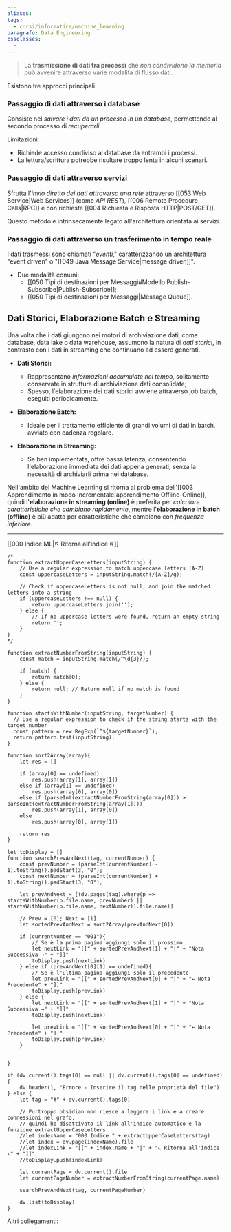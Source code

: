 ```yaml
---
aliases: 
tags:
  - corsi/informatica/machine_learning
paragrafo: Data Engineering
cssclasses:
  - 
---
```

>La **trasmissione di dati tra processi** che *non condividono la memoria* può avvenire attraverso varie modalità di flusso dati. 

Esistono tre approcci principali.
### Passaggio di dati attraverso i database
Consiste nel *salvare i dati da un processo in un database*, permettendo al secondo processo di *recuperarli*.

Limitazioni:
- Richiede accesso condiviso al database da entrambi i processi.
- La lettura/scrittura potrebbe risultare troppo lenta in alcuni scenari.

### Passaggio di dati attraverso servizi
Sfrutta l'*invio diretto dei dati attraverso una rete* attraverso [[053 Web Service|Web Services]] (come *API REST*), [[006 Remote Procedure Calls|RPC]] e con richieste [[004 Richiesta e Risposta HTTP|POST/GET]].

Questo metodo è intrinsecamente legato all'architettura orientata ai servizi.

### Passaggio di dati attraverso un trasferimento in tempo reale
I dati trasmessi sono chiamati "*eventi*," caratterizzando un'architettura "event driven" o "[[049 Java Message Service|message driven]]".
- Due modalità comuni:
    - [[050 Tipi di destinazioni per Messaggi#Modello Publish-Subscribe|Publish-Subscribe]];
    - [[050 Tipi di destinazioni per Messaggi|Message Queue]].

## Dati Storici, Elaborazione Batch e Streaming
Una volta che i dati giungono nei motori di archiviazione dati, come database, data lake o data warehouse, assumono la natura di *dati storici*, in contrasto con i dati in streaming che continuano ad essere generati.

- **Dati Storici:**
	- Rappresentano *informazioni accumulate nel tempo*, solitamente conservate in strutture di archiviazione dati consolidate;
	- Spesso, l'elaborazione dei dati storici avviene attraverso job batch, eseguiti periodicamente.

- **Elaborazione Batch:**
	- Ideale per il trattamento efficiente di grandi volumi di dati in batch, avviato con cadenza regolare.

- **Elaborazione in Streaming:**
	- Se ben implementata, offre bassa latenza, consentendo l'elaborazione immediata dei dati appena generati, senza la necessità di archiviarli prima nei database.

Nell'ambito del Machine Learning si ritorna al problema dell'[[003 Apprendimento in modo Incrementale|apprendimento Offline-Online]], quindi l'**elaborazione in streaming (online)** è preferita per *calcolare caratteristiche che cambiano rapidamente*, mentre l'**elaborazione in batch (offline)** è più adatta per caratteristiche che cambiano con *frequenza inferiore*.

___
[[000 Indice ML|↖ Ritorna all'indice ↖]]

```dataviewjs
/*
function extractUpperCaseLetters(inputString) {
	// Use a regular expression to match uppercase letters (A-Z)
	const uppercaseLetters = inputString.match(/[A-Z]/g);
	
	// Check if uppercaseLetters is not null, and join the matched letters into a string
	if (uppercaseLetters !== null) {
		return uppercaseLetters.join('');
	} else {
	    // If no uppercase letters were found, return an empty string
	    return '';
	}
}
*/

function extractNumberFromString(inputString) {
	const match = inputString.match(/^\d{3}/);
	
	if (match) {
		return match[0];
	} else {
		return null; // Return null if no match is found
	}
}

function startsWithNumber(inputString, targetNumber) {
  // Use a regular expression to check if the string starts with the target number
  const pattern = new RegExp(`^${targetNumber}`);
  return pattern.test(inputString);
}

function sort2Array(array){
	let res = []
	
	if (array[0] == undefined)
		res.push(array[1], array[1])
	else if (array[1] == undefined)
		res.push(array[0], array[0])
	else if (parseInt(extractNumberFromString(array[0])) > parseInt(extractNumberFromString(array[1])))
		res.push(array[1], array[0])
	else
		res.push(array[0], array[1])
	
	return res
}

let toDisplay = []
function searchPrevAndNext(tag, currentNumber) {
	const prevNumber = (parseInt(currentNumber) - 1).toString().padStart(3, "0");
	const nextNumber = (parseInt(currentNumber) + 1).toString().padStart(3, "0");
	
	let prevAndNext = [(dv.pages(tag).where(p => startsWithNumber(p.file.name, prevNumber) || startsWithNumber(p.file.name, nextNumber)).file.name)]
	
	// Prev = [0]; Next = [1]
	let sortedPrevAndNext = sort2Array(prevAndNext[0])
	
	if (currentNumber == "001"){ 
		// Se è la prima pagina aggiungi solo il prossimo
		let nextLink = "[[" + sortedPrevAndNext[1] + "|" + "Nota Successiva →" + "]]"
		toDisplay.push(nextLink)
	} else if (prevAndNext[0][1] == undefined){
		// Se è l'ultima pagina aggiungi solo il precedente
		let prevLink = "[[" + sortedPrevAndNext[0] + "|" + "← Nota Precedente" + "]]"
		toDisplay.push(prevLink)
	} else {
		let nextLink = "[[" + sortedPrevAndNext[1] + "|" + "Nota Successiva →" + "]]"
		toDisplay.push(nextLink)
		
		let prevLink = "[[" + sortedPrevAndNext[0] + "|" + "← Nota Precedente" + "]]"
		toDisplay.push(prevLink)
	}
	
	
}

if (dv.current().tags[0] == null || dv.current().tags[0] == undefined){
	dv.header(1, "Errore - Inserire il tag nelle proprietà del file")
} else {
	let tag = "#" + dv.current().tags[0]

	// Purtroppo obsidian non riesce a leggere i link e a creare connessioni nel grafo,
	// quindi ho disattivato il link all'indice automatico e la funzione extractUpperCaseLetters
	//let indexName = "000 Indice " + extractUpperCaseLetters(tag)
	//let index = dv.page(indexName).file
	//let indexLink = "[[" + index.name + "|" + "↖ Ritorna all'indice ↖" + "]]"
	//toDisplay.push(indexLink)
	
	let currentPage = dv.current().file
	let currentPageNumber = extractNumberFromString(currentPage.name)
	
	searchPrevAndNext(tag, currentPageNumber)
	
	dv.list(toDisplay)
}
```

Altri collegamenti: 